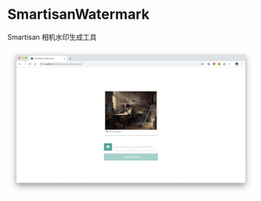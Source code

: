 # SmartisanWatermark
Smartisan 相机水印生成工具



![Screenshot](https://raw.githubusercontent.com/molvqingtai/SmartisanWatermark/master/Screenshot.png)